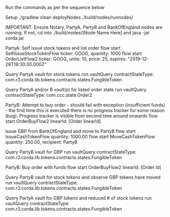 Run the commands as per the sequence below

Setup
./gradlew clean deployNodes
./build/nodes/runnodes/

IMPORTANT:
Ensure Notary, PartyA, PartyB and BankOfEngland nodes are running. If not, cd into ./build/nodes/[Node Name Here] and java -jar corda.jar 

PartyA: Self issue stock tokens and list order
flow start SelfIssueStockTokenFlow ticker: GOOG, quantity: 1000
flow start OrderListFlow2 ticker: GOOG, units: 10, price: 25, expires: "2019-12-28T18:30:00.000Z"

Query PartyA vault for stock tokens
run vaultQuery contractStateType: com.r3.corda.lib.tokens.contracts.states.FungibleToken

Query PartyA and/or B vault(s) for listed order state
run vaultQuery contractStateType: com.ccc.state.Order2

PartyB: Attempt to buy order - should fail with exception (insufficient funds) - the first time this is executed there is no progress tracker for some reason (bug). Progress tracker is visible from second time around onwards
flow start OrderBuyFlow2 linearId: [Order linearId]

Issue GBP from BankOfEngland and move to PartyB
flow start IssueCashTokenFlow quantity: 1000.00
flow start MoveCashTokenFlow quantity: 250.00, recipient: PartyB

Query PartyB vault for GBP
run vaultQuery contractStateType: com.r3.corda.lib.tokens.contracts.states.FungibleToken

PartyB: Buy order with funds
flow start OrderBuyFlow2 linearId: [Order Id]

Query PartyB vault for stock tokens and observe GBP tokens have moved
run vaultQuery contractStateType: com.r3.corda.lib.tokens.contracts.states.FungibleToken

Query PartyA vault for GBP tokens and reduced # of stock tokens
run vaultQuery contractStateType: com.r3.corda.lib.tokens.contracts.states.FungibleToken